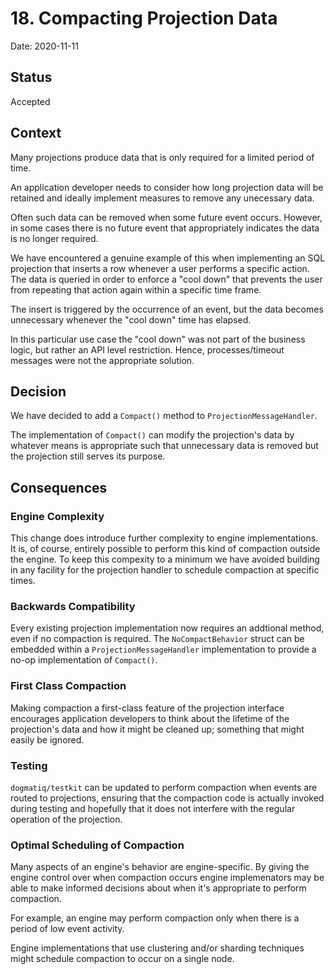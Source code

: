 # 18. Compacting Projection Data

Date: 2020-11-11

## Status

Accepted

## Context

Many projections produce data that is only required for a limited period of
time.

An application developer needs to consider how long projection data will be
retained and ideally implement measures to remove any unecessary data.

Often such data can be removed when some future event occurs. However, in some
cases there is no future event that appropriately indicates the data is no
longer required.

We have encountered a genuine example of this when implementing an SQL
projection that inserts a row whenever a user performs a specific action. The
data is queried in order to enforce a "cool down" that prevents the user from
repeating that action again within a specific time frame.

The insert is triggered by the occurrence of an event, but the data becomes
unnecessary whenever the "cool down" time has elapsed.

In this particular use case the "cool down" was not part of the business logic,
but rather an API level restriction. Hence, processes/timeout messages were not
the appropriate solution.

## Decision

We have decided to add a `Compact()` method to `ProjectionMessageHandler`.

The implementation of `Compact()` can modify the projection's data by whatever
means is appropriate such that unnecessary data is removed but the projection
still serves its purpose.

## Consequences

### Engine Complexity

This change does introduce further complexity to engine implementations. It is,
of course, entirely possible to perform this kind of compaction outside the
engine. To keep this compexity to a minimum we have avoided building in any
facility for the projection handler to schedule compaction at specific times.

### Backwards Compatibility

Every existing projection implementation now requires an addtional method, even
if no compaction is required. The `NoCompactBehavior` struct can be embedded
within a `ProjectionMessageHandler` implementation to provide a no-op
implementation of `Compact()`.

### First Class Compaction

Making compaction a first-class feature of the projection interface encourages
application developers to think about the lifetime of the projection's data and
how it might be cleaned up; something that might easily be ignored.

### Testing

`dogmatiq/testkit` can be updated to perform compaction when events are routed
to projections, ensuring that the compaction code is actually invoked during
testing and hopefully that it does not interfere with the regular operation of
the projection.

### Optimal Scheduling of Compaction

Many aspects of an engine's behavior are engine-specific. By giving the engine
control over when compaction occurs engine implemenators may be able to make
informed decisions about when it's appropriate to perform compaction.

For example, an engine may perform compaction only when there is a period of low
event activity.

Engine implementations that use clustering and/or sharding techniques might
schedule compaction to occur on a single node.
